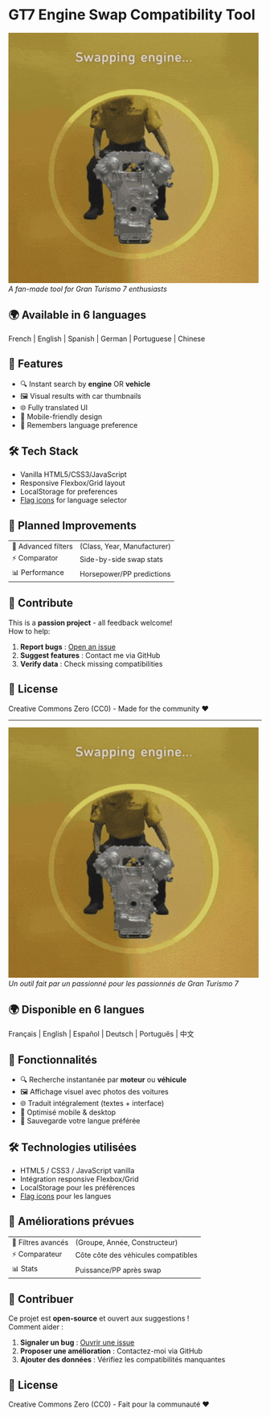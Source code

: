 # GT7 Engine Swap Compatibility Tool

![GT7 Banner](Image/swap.gif)  
*A fan-made tool for Gran Turismo 7 enthusiasts*

## 🌍 **Available in 6 languages**  
French | English | Spanish | German | Portuguese | Chinese

## 🚀 **Features**
- 🔍 Instant search by **engine** OR **vehicle**
- 🖼️ Visual results with car thumbnails
- 🌐 Fully translated UI
- 📱 Mobile-friendly design
- 💾 Remembers language preference

## 🛠️ **Tech Stack**
- Vanilla HTML5/CSS3/JavaScript
- Responsive Flexbox/Grid layout
- LocalStorage for preferences
- [Flag icons](https://flagcdn.com/) for language selector

## 🚧 **Planned Improvements**
|||
|---|---|
| 🔧 Advanced filters | (Class, Year, Manufacturer) |
| ⚡ Comparator | Side-by-side swap stats |
| 📊 Performance | Horsepower/PP predictions |

## 🤝 **Contribute**
This is a **passion project** - all feedback welcome!  
How to help:
1. **Report bugs** : [Open an issue](https://github.com/DylanRibet/GT7/issues)
2. **Suggest features** : Contact me via GitHub
3. **Verify data** : Check missing compatibilities

## 📜 **License**
Creative Commons Zero (CC0) - Made for the community ❤️

---

![Bannière GT7](Image/swap.gif)  
*Un outil fait par un passionné pour les passionnés de Gran Turismo 7*

## 🌍 **Disponible en 6 langues**  
Français | English | Español | Deutsch | Português | 中文

## 🚀 **Fonctionnalités**
- 🔍 Recherche instantanée par **moteur** ou **véhicule**
- 🖼️ Affichage visuel avec photos des voitures
- 🌐 Traduit intégralement (textes + interface)
- 📱 Optimisé mobile & desktop
- 💾 Sauvegarde votre langue préférée

## 🛠️ **Technologies utilisées**
- HTML5 / CSS3 / JavaScript vanilla
- Intégration responsive Flexbox/Grid
- LocalStorage pour les préférences
- [Flag icons](https://flagcdn.com/) pour les langues

## 🚧 **Améliorations prévues**
|||
|---|---|
| 🔧 Filtres avancés | (Groupe, Année, Constructeur) |
| ⚡ Comparateur | Côte côte des véhicules compatibles |
| 📊 Stats | Puissance/PP après swap |

## 🤝 **Contribuer**
Ce projet est **open-source** et ouvert aux suggestions !  
Comment aider :
1. **Signaler un bug** : [Ouvrir une issue](https://github.com/DylanRibet/GT7/issues)
2. **Proposer une amélioration** : Contactez-moi via GitHub
3. **Ajouter des données** : Vérifiez les compatibilités manquantes

## 📜 **License**
Creative Commons Zero (CC0) - Fait pour la communauté ❤️

